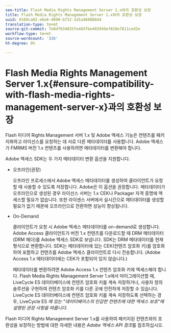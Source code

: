 ```yaml
---
seo-title: Flash Media Rights Management Server 1.x와의 호환성 보장
title: Flash Media Rights Management Server 1.x와의 호환성 보장
uuid: 0160ca02-ebe6-4090-bf32-1d1a46088844
translation-type: tm+mt
source-git-commit: 7e8df034035fe465fbe403949ef828e7811ced2e
workflow-type: tm+mt
source-wordcount: '326'
ht-degree: 0%

---
```



# Flash Media Rights Management Server 1.x{#ensure-compatibility-with-flash-media-rights-management-server-x}과의 호환성 보장

Flash 미디어 Rights Management 서버 1.x 및 Adobe 액세스 기능은 컨텐츠를 패키지화하고 라이선스를 요청하는 데 서로 다른 메타데이터를 사용합니다. Adobe 액세스가 FMRMS 버전 1.x 컨텐츠를 사용하려면 메타데이터를 변환해야 합니다.

Adobe 액세스 SDK는 두 가지 메타데이터 변환 옵션을 지원합니다.

* 오프라인(권장)

   오프라인 프로세스에서 Adobe 액세스 메타데이터를 생성하여 클라이언트가 요청할 때 사용할 수 있도록 저장합니다. Adobe은 이 옵션을 권장합니다. 메타데이터가 오프라인으로 생성된 경우 라이선스 서버는 1.x CEK나 Packager 자격 증명에 액세스할 필요가 없습니다. 또한 라이센스 서버에서 실시간으로 메타데이터를 생성할 필요가 없기 때문에 오프라인으로 전환하면 성능이 향상됩니다.

* On-Demand

   클라이언트가 요청 시 Adobe 액세스 메타데이터를 on-demand로 생성합니다. Adobe Access 클라이언트가 버전 1.x 컨텐츠를 다운로드할 때 DRM 메타데이터(DRM 헤더)를 Adobe 액세스 SDK로 보냅니다. SDK는 DRM 메타데이터를 현재 형식으로 변환합니다. SDK는 메타데이터에 있는 CEK(컨텐츠 암호화 키)를 암호화하여 포함하고 컨텐츠를 Adobe 액세스 클라이언트로 다시 전송합니다. (Adobe Access 1.x 메타데이터에는 CEK가 포함되어 있지 않습니다.)

   메타데이터를 변환하려면 Adobe Access 1.x 컨텐츠 암호화 키에 액세스해야 합니다. Flash Media Rights Management Server 1.x에서 마이그레이션할 때, LiveCycle ES 데이터베이스에 컨텐츠 암호화 키를 계속 저장하거나, 사용자 정의 솔루션을 구현하여 컨텐츠 암호화 키를 다른 곳에 안전하게 저장할 수 있습니다. LiveCycle ES 데이터베이스에 컨텐츠 암호화 키를 계속 저장하도록 선택하는 경우, LiveCycle ES *에 있는 &quot;데이터베이스의 민감한 컨텐츠에 대한 액세스 보호&quot;에 설명된 권장 사항을 따릅니다.*

Flash 미디어 Rights Management Server 1.x를 사용하여 패키지된 컨텐츠와의 호환성을 보장하는 방법에 대한 자세한 내용은 *Adobe 액세스 API 참조*&#x200B;를 참조하십시오.

